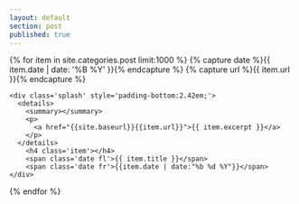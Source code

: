 ```yaml
---
layout: default
section: post
published: true
---
```







<div class='listing col6 pad4h margin3' style='padding-bottom:6em;'>
  {% for item in site.categories.post limit:1000 %}
    {% capture date %}{{ item.date | date: '%B %Y' }}{% endcapture %}
  	{% capture url %}{{ item.url }}{% endcapture %}
  
    <div class='splash' style='padding-bottom:2.42em;'>
      <details>
        <summary></summary>
        <p>
          <a href="{{site.baseurl}}{{item.url}}">{{ item.excerpt }}</a>
        </p>
      </details>
        <h4 class='item'></h4>
        <span class='date fl'>{{ item.title }}</span>
        <span class='date fr'>{{item.date | date:"%b %d %Y"}}</span>
    </div>
      
  {% endfor %}
</div>





<!--
show list by default
boolean first one open
click on list to open
separate link to post
summary is post name and date
<p> is {{ post.excerpt }}
-->